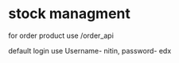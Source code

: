 # stock managment


for order product use /order_api

default login use Username- nitin, password- edx

